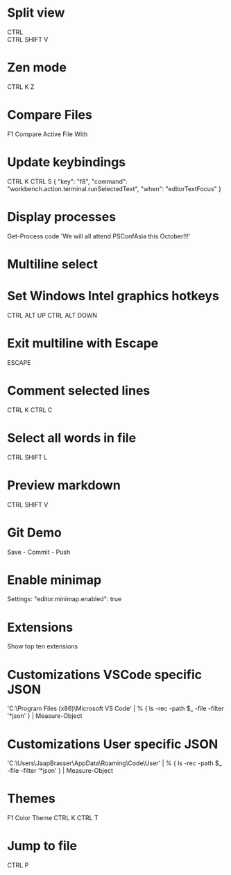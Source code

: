 # Split view
CTRL \
CTRL SHIFT V

# Zen mode
CTRL K Z

# Compare Files
F1
Compare Active File With

# Update keybindings
CTRL K CTRL S
   { "key": "f8",        "command": "workbench.action.terminal.runSelectedText",
                            "when": "editorTextFocus" }

# Display processes
Get-Process code
'We will all attend PSConfAsia this October!!!'

# Multiline select
# Set Windows Intel graphics hotkeys
CTRL ALT UP
CTRL ALT DOWN

# Exit multiline with Escape
ESCAPE

# Comment selected lines
CTRL K CTRL C

# Select all words in file
CTRL SHIFT L

# Preview markdown
CTRL SHIFT V

# Git Demo

<!--# MSUG Singapore: Writing PowerShell – The right tool for the job
This is the repository that contains all presentation materials that I used during my presentation for the Microsoft User Group based in Singapore on the 18th of March 2017. This includes my PowerPoint slides as well as all code used. If you feel anything is missing feel free to reach out to me directly or raise an issue on GitHub and I will make sure all materials are included.

During the presentation I discussed topics:
* Differences in tools
* Configure VS Code
* Working with VS code
* Working with the ISE and ISESteroids
* Questions-->

Save - Commit - Push

# Enable minimap
Settings:
"editor.minimap.enabled": true

# Extensions
Show top ten extensions

# Customizations VSCode specific JSON
'C:\Program Files (x86)\Microsoft VS Code' | % {
    ls -rec -path $_ -file -filter '*json'
} | Measure-Object

# Customizations User specific JSON
'C:\Users\JaapBrasser\AppData\Roaming\Code\User' | % {
    ls -rec -path $_ -file -filter '*json'
} | Measure-Object

# Themes
F1
Color Theme
CTRL K CTRL T 

# Jump to file
CTRL P 